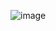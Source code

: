 ![image](https://user-images.githubusercontent.com/64707331/202570132-351a8a96-7e8a-4e3d-894e-69038a2bc2dc.png)
